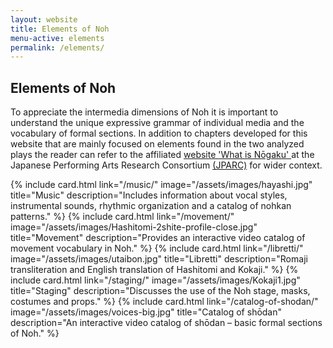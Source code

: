 ```yaml
---
layout: website
title: Elements of Noh
menu-active: elements
permalink: /elements/
---
```

<main class="page-content">
  <div class="text-container">
    <h2>Elements of Noh</h2>
    <p>To appreciate the intermedia dimensions of Noh it is important to understand the unique expressive grammar of individual media and the vocabulary of formal sections. In addition to chapters developed for this website that are mainly focused on elements found in the two analyzed plays the reader can refer to the affiliated <a href="https://jparc.online/home/nogaku-%E8%83%BD%E6%A5%BD/what-is-nogaku-%E8%83%BD%E6%A5%BD%E3%81%A8%E3%81%AF/"> website 'What is Nōgaku' </a> at the Japanese Performing Arts Research Consortium <a href="https://jparc.online/"> (JPARC)</a> for wider context.</p>
  </div>

  <div class="list-plays">
    <div class="cards-container cards-container--not-centered">
      {% include card.html
          link="/music/"
          image="/assets/images/hayashi.jpg"
          title="Music"
          description="Includes information about vocal styles, instrumental sounds, rhythmic organization and a catalog of nohkan patterns."
      %}
      {% include card.html
          link="/movement/"
          image="/assets/images/Hashitomi-2shite-profile-close.jpg"
          title="Movement"
          description="Provides an interactive video catalog of movement vocabulary in Noh."
      %}
      {% include card.html
          link="/libretti/"
          image="/assets/images/utaibon.jpg"
          title="Libretti"
          description="Romaji transliteration and English translation of Hashitomi and Kokaji."
      %}
      {% include card.html
          link="/staging/"
          image="/assets/images/Kokaji1.jpg"
          title="Staging"
          description="Discusses the use of the Noh stage, masks, costumes and props."
      %}
      {% include card.html
          link="/catalog-of-shodan/"
          image="/assets/images/voices-big.jpg"
          title="Catalog of shōdan"
          description="An interactive video catalog of shōdan – basic formal sections of Noh."
      %}
    </div>
  </div>
</main>
